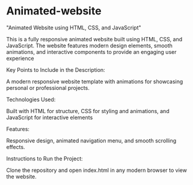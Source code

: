 ﻿# Animated-website
"Animated Website using HTML, CSS, and JavaScript"

This is a fully responsive animated website built using HTML, CSS, and JavaScript. The website features modern design elements, smooth animations, and interactive components to provide an engaging user experience

Key Points to Include in the Description:

A modern responsive  website template with animations for showcasing personal or professional projects.

Technologies Used:

Built with HTML for structure, CSS for styling and animations, and JavaScript for interactive elements

Features:

Responsive design, animated navigation menu, and smooth scrolling effects.

Instructions to Run the Project:

Clone the repository and open index.html in any modern browser to view the website.

